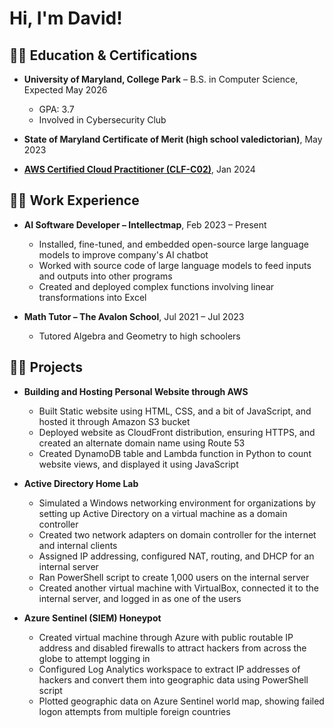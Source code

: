 <h1>Hi, I'm David!</h1>
<h2>👨‍🎓 Education & Certifications</h2>

- **University of Maryland, College Park** – B.S. in Computer Science, Expected May 2026
  - GPA: 3.7
  - Involved in Cybersecurity Club

- **State of Maryland Certificate of Merit (high school valedictorian)**, May 2023

- [**AWS Certified Cloud Practitioner (CLF-C02)**](https://www.credly.com/badges/8ce38848-bfdb-44f2-ae0b-cad3c7df4dea/public_url), Jan 2024

<h2>👨‍💼 Work Experience</h2>

- **AI Software Developer – Intellectmap**, Feb 2023 – Present
  - Installed, fine-tuned, and embedded open-source large language models to improve company's AI chatbot
  - Worked with source code of large language models to feed inputs and outputs into other programs
  - Created and deployed complex functions involving linear transformations into Excel

- **Math Tutor – The Avalon School**, Jul 2021 – Jul 2023
  - Tutored Algebra and Geometry to high schoolers

<h2>👨‍💻 Projects</h2>

- **Building and Hosting Personal Website through AWS**

  - Built Static website using HTML, CSS, and a bit of JavaScript, and hosted it through Amazon S3 bucket
  - Deployed website as CloudFront distribution, ensuring HTTPS, and created an alternate domain name using Route 53
  - Created DynamoDB table and Lambda function in Python to count website views, and displayed it using JavaScript

- **Active Directory Home Lab**

  - Simulated a Windows networking environment for organizations by setting up Active Directory on a virtual machine as a domain controller
  - Created two network adapters on domain controller for the internet and internal clients
  - Assigned IP addressing, configured NAT, routing, and DHCP for an internal server
  - Ran PowerShell script to create 1,000 users on the internal server
  - Created another virtual machine with VirtualBox, connected it to the internal server, and logged in as one of the users

- **Azure Sentinel (SIEM) Honeypot**

  - Created virtual machine through Azure with public routable IP address and disabled firewalls to attract hackers from across the globe to attempt logging in
  - Configured Log Analytics workspace to extract IP addresses of hackers and convert them into geographic data using PowerShell script
  - Plotted geographic data on Azure Sentinel world map, showing failed logon attempts from multiple foreign countries
<!--
**david-p-sorensen/david-p-sorensen** is a ✨ _special_ ✨ repository because its `README.md` (this file) appears on your GitHub profile.

Here are some ideas to get you started:

- 🔭 I’m currently working on ...
- 🌱 I’m currently learning ...
- 👯 I’m looking to collaborate on ...
- 🤔 I’m looking for help with ...
- 💬 Ask me about ...
- 📫 How to reach me: ...
- 😄 Pronouns: ...
- ⚡ Fun fact: ...
-->

